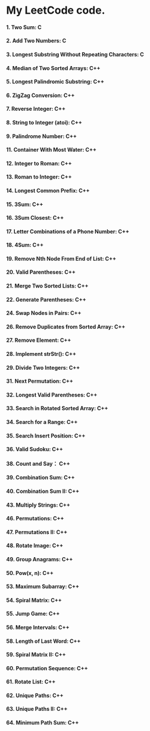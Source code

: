 # My LeetCode code.
#### 1. Two Sum: C
#### 2. Add Two Numbers: C
#### 3. Longest Substring Without Repeating Characters: C
#### 4. Median of Two Sorted Arrays: C++
#### 5. Longest Palindromic Substring: C++
#### 6. ZigZag Conversion: C++
#### 7. Reverse Integer: C++
#### 8. String to Integer (atoi): C++
#### 9. Palindrome Number: C++
#### 11. Container With Most Water: C++
#### 12. Integer to Roman: C++
#### 13. Roman to Integer: C++
#### 14. Longest Common Prefix: C++
#### 15. 3Sum: C++
#### 16. 3Sum Closest: C++
#### 17. Letter Combinations of a Phone Number: C++
#### 18. 4Sum: C++
#### 19. Remove Nth Node From End of List: C++
#### 20. Valid Parentheses: C++
#### 21. Merge Two Sorted Lists: C++
#### 22. Generate Parentheses: C++
#### 24. Swap Nodes in Pairs: C++
#### 26. Remove Duplicates from Sorted Array: C++
#### 27. Remove Element: C++
#### 28. Implement strStr(): C++
#### 29. Divide Two Integers: C++
#### 31. Next Permutation: C++
#### 32. Longest Valid Parentheses: C++
#### 33. Search in Rotated Sorted Array: C++
#### 34. Search for a Range: C++
#### 35. Search Insert Position: C++
#### 36. Valid Sudoku: C++
#### 38. Count and Say： C++
#### 39. Combination Sum: C++
#### 40. Combination Sum II: C++
#### 43. Multiply Strings: C++
#### 46. Permutations: C++
#### 47. Permutations II: C++
#### 48. Rotate Image: C++
#### 49. Group Anagrams: C++
#### 50. Pow(x, n): C++
#### 53. Maximum Subarray: C++
#### 54. Spiral Matrix: C++
#### 55. Jump Game: C++
#### 56. Merge Intervals: C++
#### 58. Length of Last Word: C++
#### 59. Spiral Matrix II: C++
#### 60. Permutation Sequence: C++
#### 61. Rotate List: C++
#### 62. Unique Paths: C++
#### 63. Unique Paths II: C++
#### 64. Minimum Path Sum: C++